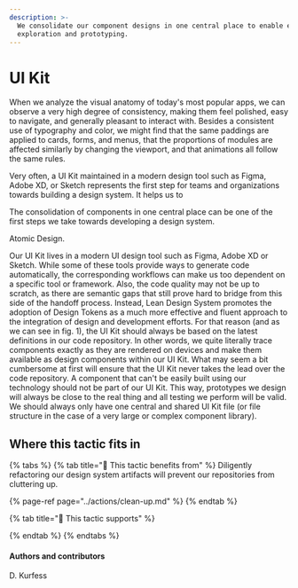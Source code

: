 ```yaml
---
description: >-
  We consolidate our component designs in one central place to enable effortless
  exploration and prototyping.
---
```


# UI Kit

When we analyze the visual anatomy of today's most popular apps, we can observe a very high degree of consistency, making them feel polished, easy to navigate, and generally pleasant to interact with. Besides a consistent use of typography and color, we might find that the same paddings are applied to cards, forms, and menus, that the proportions of modules are affected similarly by changing the viewport, and that animations all follow the same rules.

Very often, a UI Kit maintained in a modern design tool such as Figma, Adobe XD, or Sketch represents the first step for teams and organizations towards building a design system. It helps us to 

The consolidation of components in one central place can be one of the first steps we take towards developing a design system. 

Atomic Design.

Our UI Kit lives in a modern UI design tool such as Figma, Adobe XD or Sketch. While some of these tools provide ways to generate code automatically, the corresponding workflows can make us too dependent on a specific tool or framework. Also, the code quality may not be up to scratch, as there are semantic gaps that still prove hard to bridge from this side of the handoff process. Instead, Lean Design System promotes the adoption of Design Tokens as a much more effective and fluent approach to the integration of design and development efforts. For that reason \(and as we can see in fig. 1\), the UI Kit should always be based on the latest definitions in our code repository. In other words, we quite literally trace components exactly as they are rendered on devices and make them available as design components within our UI Kit. What may seem a bit cumbersome at first will ensure that the UI Kit never takes the lead over the code repository. A component that can't be easily built using our technology should not be part of our UI Kit. This way, prototypes we design will always be close to the real thing and all testing we perform will be valid. We should always only have one central and shared UI Kit file \(or file structure in the case of a very large or complex component library\).



## Where this tactic fits in

{% tabs %}
{% tab title="🙏  This tactic benefits from" %}
Diligently refactoring our design system artifacts will prevent our repositories from cluttering up.

{% page-ref page="../actions/clean-up.md" %}
{% endtab %}

{% tab title="💪  This tactic supports" %}

{% endtab %}
{% endtabs %}

#### Authors and contributors

D. Kurfess

